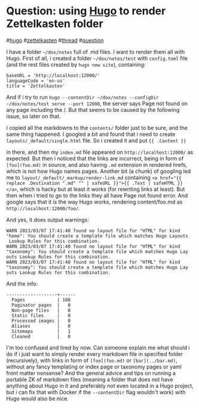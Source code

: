 # Question: using [Hugo](hugo.md) to render Zettelkasten folder

#[hugo](hugo.md) #[zettelkasten](zettelkasten.md) #[thread](thread.md) #[question](question.md)

I have a folder `~/dox/notes` full of .md files. I want to render them all with Hugo.
First of all, i created a folder `~/dox/notes/test` with `config.toml` file (and the rest files created by `hugo new site`), containing:
```
baseURL = 'http://localhost:12000/'
languageCode = 'en-us'
title = 'Zettelkasten'
```
And if i try to run
`hugo --contentDir ~/dox/notes --configDir ~/dox/notes/test serve --port 12000`, the server says Page not found on any page including the /.
But that seems to be caused by the following issue, so later on that.

I copied all the markdowns to the `contents/` folder just to be sure, and the same thing happened.
I googled a bit and found that i need to create `layouts/_default/single.html` file. So i created it and put `{{ .Content }}` 

in there, and then my `index.md` file appeared on `http://localhost:12000/` as expected. But then i noticed that the links are incorrect, being in form of `[foo](foo.md)` in source, and also having `.md` extension in rendered hrefs, which is not how Hugo names pages. Another bit (a chunk) of googling led me to `layout/_default/_markup/render-link.md` containing `<a href="{{ replace .Destination ".md" "" | safeURL }}">{{ .Text | safeHTML }}</a>`, which is hacky but at least it works (for rewriting links at least).
But then when i tried to go to the links they all have Page not found error. And google says that it *is* the way Hugo works, rendering content/foo.md as `http://localhost:12000/foo/`.

And yes, it does output warnings:
```
WARN 2023/03/07 17:41:40 found no layout file for "HTML" for kind "home": You should create a template file which matches Hugo Layouts
 Lookup Rules for this combination.
WARN 2023/03/07 17:41:40 found no layout file for "HTML" for kind "taxonomy": You should create a template file which matches Hugo Lay
outs Lookup Rules for this combination.
WARN 2023/03/07 17:41:40 found no layout file for "HTML" for kind "taxonomy": You should create a template file which matches Hugo Lay
outs Lookup Rules for this combination.
```

And the info:
```                   | EN
-------------------+------
  Pages            | 188
  Paginator pages  |   0
  Non-page files   |   0
  Static files     |   0
  Processed images |   0
  Aliases          |   0
  Sitemaps         |   1
  Cleaned          |   0
```

I'm too confused and tired by now. Can someone explain me what should i do if i just want to simply render every markdown file in specified folder (recursively), with links in form of `[foo](foo.md)` or `[bar](../bar.md)`, without any fancy templating or index page or taxonomy pages or yaml front matter nonsense?
And the general advice and tips on running a portable ZK of markdown files (meaning a folder that does not have anything about Hugo in it and preferably not even located in a Hugo project, but i can fix that with Docker if the `--contentDir` flag wouldn't work) with Hugo would also be nice.
